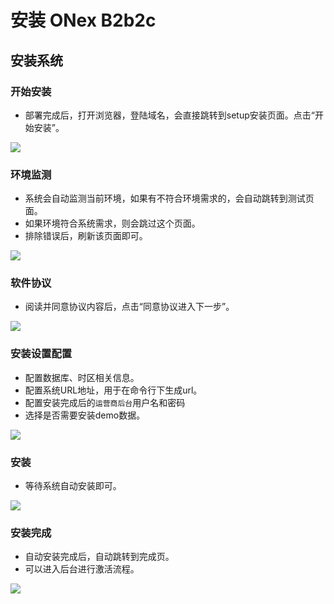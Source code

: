 # 安装 ONex B2b2c

## 安装系统

### 开始安装

- 部署完成后，打开浏览器，登陆域名，会直接跳转到setup安装页面。点击“开始安装”。

<img src='images/setup_start.png'>

### 环境监测

- 系统会自动监测当前环境，如果有不符合环境需求的，会自动跳转到测试页面。
- 如果环境符合系统需求，则会跳过这个页面。
- 排除错误后，刷新该页面即可。

<img src='images/setup_test.png'>

### 软件协议

- 阅读并同意协议内容后，点击“同意协议进入下一步”。

<img src='images/setup_protocol.png'>

### 安装设置配置

- 配置数据库、时区相关信息。
- 配置系统URL地址，用于在命令行下生成url。
- 配置安装完成后的```运营商后台```用户名和密码
- 选择是否需要安装demo数据。

<img src='images/setup_config.png'>


### 安装

- 等待系统自动安装即可。

<img src='images/setup_run.png'>

### 安装完成

- 自动安装完成后，自动跳转到完成页。
- 可以进入后台进行激活流程。

<img src='images/setup_finish.png'>
